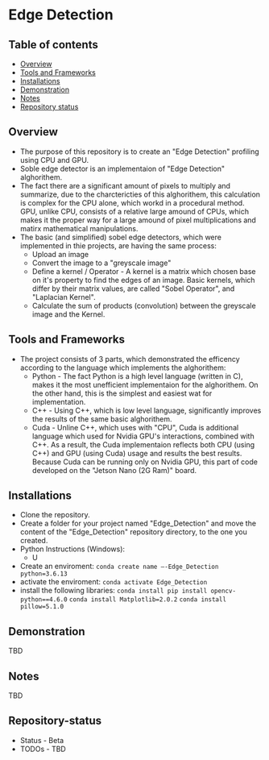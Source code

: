 # Edge Detection
## Table of contents
* [Overview](#Overview)
* [Tools and Frameworks](#Tools-and-Frameworks)
* [Installations](#Installations)
* [Demonstration](#Demonstration)
* [Notes](#Notes)
* [Repository status](#Repository-status)

## Overview
* The purpose of this repository is to create an "Edge Detection" profiling using CPU and GPU.
* Soble edge detector is an implementaion of "Edge Detection" alghorithem.
* The fact there are a significant amount of pixels to multiply and summarize, due to the charctericties of this alghorithem, this calculation is complex for the CPU alone, which workd in a procedural method. GPU, unlike CPU, consists of a relative large amound of CPUs, which makes it the proper way for a large amound of pixel multiplications and matirx mathematical manipulations.
* The basic (and simplified) sobel edge detectors, which were implemented in thie projects, are having the same process:
    * Upload an image
    * Convert the image to a "greyscale image"
    * Define a kernel / Operator - A kernel is a matrix which chosen base on it's property to find the edges of an image. Basic kernels, which differ by their matrix values, are called "Sobel Operator", and "Laplacian Kernel".
    * Calculate the sum of products (convolution) between the greyscale image and the Kernel.

## Tools and Frameworks
* The project consists of 3 parts, which demonstrated the efficency according to the language which implements the alghorithem:
    *  Python - The fact Python is a high level language (written in C), makes it the most unefficient implementaion for the alghorithem. On the other hand, this is the simplest and easiest wat for implementation.
    * C++ - Using C++, which is low level language, significantly improves the results of the same basic alghorithem.
    * Cuda - Unline C++, which uses with "CPU", Cuda is additional language which used for Nvidia GPU's interactions, combined with C++. As a result, the Cuda implementaion reflects both CPU (using C++) and GPU (using Cuda) usage and results the best results. Because Cuda can be running only on Nvidia GPU, this part of code developed on the "Jetson Nano (2G Ram)" board.


## Installations
* Clone the repository.
* Create a folder for your project named "Edge_Detection" and move the content of the "Edge_Detection" repository directory, to the one you created.
* Python Instructions (Windows):
    * U
* Create an enviroment: `conda create name –-Edge_Detection python=3.6.13`
* activate the enviroment: `conda activate Edge_Detection`
* install the following libraries: 
`conda install pip install opencv-python==4.6.0`
`conda install Matplotlib=2.0.2`
`conda install pillow=5.1.0`


## Demonstration
TBD

## Notes
TBD 

## Repository-status
* Status - Beta
* TODOs - TBD